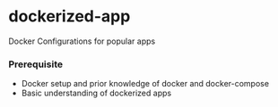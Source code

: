 # dockerized-app #

Docker Configurations for popular apps

### Prerequisite 
* Docker setup and prior knowledge of docker and docker-compose
* Basic understanding of dockerized apps
